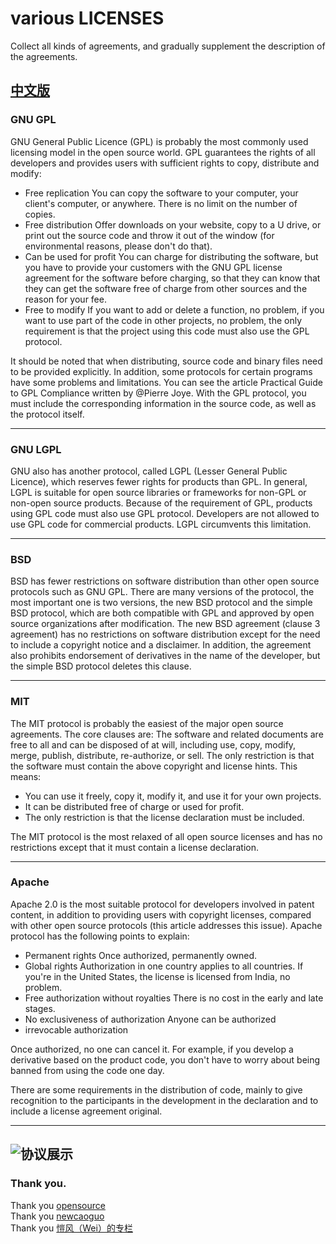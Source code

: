 various LICENSES
======================


Collect all kinds of agreements, and gradually supplement the description of the agreements.

[中文版]()
---------------------------------


###    GNU GPL
GNU General Public Licence (GPL) is probably the most commonly used licensing model in the open source world. GPL guarantees the rights of all developers and provides users with sufficient rights to copy, distribute and modify:
- Free replication
    You can copy the software to your computer, your client's computer, or anywhere. There is no limit on the number of copies.
- Free distribution
    Offer downloads on your website, copy to a U drive, or print out the source code and throw it out of the window (for environmental reasons, please don't do that).
- Can be used for profit
    You can charge for distributing the software, but you have to provide your customers with the GNU GPL license agreement for the software before charging, so that they can know that they can get the software free of charge from other sources and the reason for your fee.
- Free to modify
    If you want to add or delete a function, no problem, if you want to use part of the code in other projects, no problem, the only requirement is that the project using this code must also use the GPL protocol.

It should be noted that when distributing, source code and binary files need to be provided explicitly. In addition, some protocols for certain programs have some problems and limitations. You can see the article Practical Guide to GPL Compliance written by @Pierre Joye. With the GPL protocol, you must include the corresponding information in the source code, as well as the protocol itself.

---------------------------------------------------------------------------------

###    GNU LGPL

GNU also has another protocol, called LGPL (Lesser General Public Licence), which reserves fewer rights for products than GPL. In general, LGPL is suitable for open source libraries or frameworks for non-GPL or non-open source products. Because of the requirement of GPL, products using GPL code must also use GPL protocol. Developers are not allowed to use GPL code for commercial products. LGPL circumvents this limitation.

---------------------------------------------------------------------------------

### BSD

BSD has fewer restrictions on software distribution than other open source protocols such as GNU GPL. There are many versions of the protocol, the most important one is two versions, the new BSD protocol and the simple BSD protocol, which are both compatible with GPL and approved by open source organizations after modification.
The new BSD agreement (clause 3 agreement) has no restrictions on software distribution except for the need to include a copyright notice and a disclaimer. In addition, the agreement also prohibits endorsement of derivatives in the name of the developer, but the simple BSD protocol deletes this clause.

---------------------------------------------------------------------------------
### MIT

The MIT protocol is probably the easiest of the major open source agreements. The core clauses are:
The software and related documents are free to all and can be disposed of at will, including use, copy, modify, merge, publish, distribute, re-authorize, or sell. The only restriction is that the software must contain the above copyright and license hints.
This means:
- You can use it freely, copy it, modify it, and use it for your own projects.
- It can be distributed free of charge or used for profit.
- The only restriction is that the license declaration must be included.

The MIT protocol is the most relaxed of all open source licenses and has no restrictions except that it must contain a license declaration.

---------------------------------------------------------------------------------

### Apache

Apache 2.0 is the most suitable protocol for developers involved in patent content, in addition to providing users with copyright licenses, compared with other open source protocols (this article addresses this issue).
Apache protocol has the following points to explain:
- Permanent rights
    Once authorized, permanently owned.
- Global rights
    Authorization in one country applies to all countries. If you're in the United States, the license is licensed from India, no problem.
- Free authorization without royalties
    There is no cost in the early and late stages.
- No exclusiveness of authorization
    Anyone can be authorized
- irrevocable authorization

Once authorized, no one can cancel it. For example, if you develop a derivative based on the product code, you don't have to worry about being banned from using the code one day.

There are some requirements in the distribution of code, mainly to give recognition to the participants in the development in the declaration and to include a license agreement original.

---------------------------------------------------------------------------------

![协议展示](https://github.com/Grizzy-bear/ReadMe-Templates/blob/master/various%20LICENSES/demo.jpg "picture")
------------------------------------------------------------------------------------------------------------------------------------
### Thank you.
Thank you [opensource](https://opensource.org)<br>
Thank you [newcaoguo](https://www.cnblogs.com/newcaoguo/p/7103249.html)<br>
Thank you [愷风（Wei）的专栏](https://blog.csdn.net/flowingflying/article/details/5746151)<br>